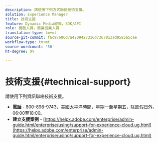```yaml
---
description: 請使用下列方式聯絡技術支援。
solution: Experience Manager
title: 技術支援
feature: Dynamic Media經典，SDK/API
role: 開發人員，商業從業人員
translation-type: tm+mt
source-git-commit: f6c97606d7a4209427316d7367013ad9585a5cae
workflow-type: tm+mt
source-wordcount: '56'
ht-degree: 0%

---
```



# 技術支援{#technical-support}

請使用下列資訊聯絡技術支援。

* **電話** - 800-898-9743，美國太平洋時間，星期一至星期五，除節假日外，06:00至18:00。
* **建立支援案例** -  [https://helpx.adobe.com/enterprise/admin-guide.html/enterprise/using/support-for-experience-cloud.ug.html](https://helpx.adobe.com/enterprise/admin-guide.html/enterprise/using/support-for-experience-cloud.ug.html)


